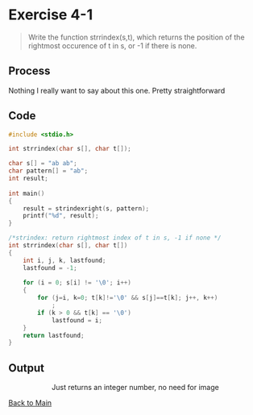 # Exercise 4-1

> Write the function strrindex(s,t), which returns the position of the rightmost occurence of t in s, or -1 if there is none.

## Process
Nothing I really want to say about this one. Pretty straightforward

## Code
```c
#include <stdio.h>

int strrindex(char s[], char t[]);

char s[] = "ab ab";
char pattern[] = "ab";
int result;
    
int main()
{
    result = strindexright(s, pattern);
    printf("%d", result);
}

/*strindex: return rightmost index of t in s, -1 if none */
int strrindex(char s[], char t[])
{
    int i, j, k, lastfound;
    lastfound = -1;
    
    for (i = 0; s[i] != '\0'; i++)
    {
        for (j=i, k=0; t[k]!='\0' && s[j]==t[k]; j++, k++)
            ;
        if (k > 0 && t[k] == '\0')
            lastfound = i;
    }
    return lastfound;
}
```

## Output
<p align="center">
    Just returns an integer number, no need for image
</p>

[Back to Main](../readme.md)
